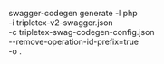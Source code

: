 



swagger-codegen generate -l php \
	-i tripletex-v2-swagger.json \
	-c tripletex-swag-codegen-config.json  \
	--remove-operation-id-prefix=true \
	-o .

